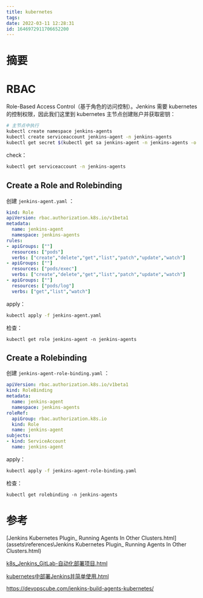 ```yaml
---
title: kubernetes
tags: 
date: 2022-03-11 12:28:31
id: 1646972911706652200
---
```

# 摘要



# RBAC

Role-Based Access Control（基于角色的访问控制）。Jenkins 需要 kubernetes 的控制权限，因此我们这里到 kubernetes 主节点创建账户并获取密钥：

```sh
# 主节点中执行
kubectl create namespace jenkins-agents
kubectl create serviceaccount jenkins-agent -n jenkins-agents
kubectl get secret $(kubectl get sa jenkins-agent -n jenkins-agents -o jsonpath={.secrets[0].name}) -n jenkins-agents -o jsonpath={.data.token} | base64 --decode
```

check：

```sh
kubectl get serviceaccount -n jenkins-agents
```

## Create a Role and Rolebinding



创建 `jenkins-agent.yaml` ：

```yaml
kind: Role
apiVersion: rbac.authorization.k8s.io/v1beta1
metadata:
  name: jenkins-agent
  namespace: jenkins-agents
rules:
- apiGroups: [""]
  resources: ["pods"]
  verbs: ["create","delete","get","list","patch","update","watch"]
- apiGroups: [""]
  resources: ["pods/exec"]
  verbs: ["create","delete","get","list","patch","update","watch"]
- apiGroups: [""]
  resources: ["pods/log"]
  verbs: ["get","list","watch"]

```

apply：

```sh
kubectl apply -f jenkins-agent.yaml
```

检查：

```
kubectl get role jenkins-agent -n jenkins-agents
```

## Create a Rolebinding

创建 `jenkins-agent-role-binding.yaml` ：

```yaml
apiVersion: rbac.authorization.k8s.io/v1beta1
kind: RoleBinding
metadata:
  name: jenkins-agent
  namespace: jenkins-agents
roleRef:
  apiGroup: rbac.authorization.k8s.io
  kind: Role
  name: jenkins-agent
subjects:
- kind: ServiceAccount
  name: jenkins-agent

```

apply：

```sh
kubectl apply -f jenkins-agent-role-binding.yaml
```

检查：

```
kubectl get rolebinding -n jenkins-agents
```



# 参考

 [Jenkins Kubernetes Plugin_ Running Agents In Other Clusters.html](assets\references\Jenkins Kubernetes Plugin_ Running Agents In Other Clusters.html) 

 [k8s_Jenkins_GitLab-自动化部署项目.html](assets\references\k8s_Jenkins_GitLab-自动化部署项目.html) 

 [kubernetes中部署Jenkins并简单使用.html](assets\references\kubernetes中部署Jenkins并简单使用.html) 



https://devopscube.com/jenkins-build-agents-kubernetes/
